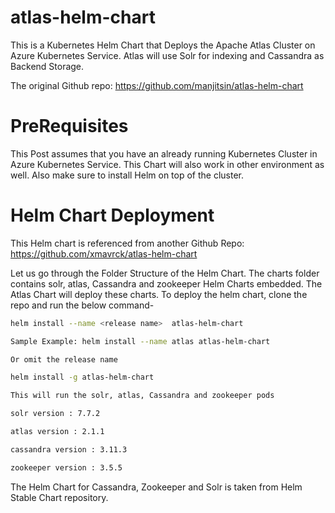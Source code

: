 
# atlas-helm-chart

This is a Kubernetes Helm Chart that Deploys the Apache Atlas Cluster on Azure Kubernetes Service. Atlas will use Solr for indexing and Cassandra as Backend Storage.

The original Github repo: https://github.com/manjitsin/atlas-helm-chart

# PreRequisites

This Post assumes that you have an already running Kubernetes Cluster in Azure Kubernetes Service. This Chart will also work in other environment as well. Also make sure to install Helm on top of the cluster.

# Helm Chart Deployment

This Helm chart is referenced from another Github Repo: https://github.com/xmavrck/atlas-helm-chart

Let us go through the Folder Structure of the Helm Chart. The charts folder contains solr, atlas, Cassandra and zookeeper Helm Charts embedded. The Atlas Chart will deploy these charts. To deploy the helm chart, clone the repo and run the below command-

```sh
helm install --name <release name>  atlas-helm-chart

Sample Example: helm install --name atlas atlas-helm-chart

Or omit the release name

helm install -g atlas-helm-chart

This will run the solr, atlas, Cassandra and zookeeper pods

solr version : 7.7.2

atlas version : 2.1.1

cassandra version : 3.11.3

zookeeper version : 3.5.5
```

The Helm Chart for Cassandra, Zookeeper and Solr is taken from Helm Stable Chart repository.
